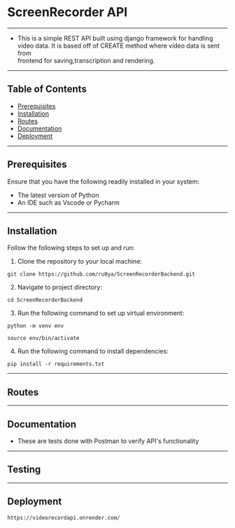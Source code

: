# ScreenRecorder API
-------------------
- This is a simple REST API built using django framework for handling  
video data. It is based off of CREATE method where video data is sent from  
frontend for saving,transcription and rendering.  

---------------------------
## Table of Contents
- [Prerequisites](https://github.com/ru0ya/ScreenRecorderBackend/tree/main#prerequisites)  
- [Installation](https://github.com/ru0ya/ScreenRecorderBackend/tree/main#installation)  
- [Routes](https://github.com/ru0ya/ScreenRecorderBackend/tree/main#routes)  
- [Documentation](https://github.com/ru0ya/ScreenRecorderBackend#documentation)  
- [Deployment](https://github.com/ru0ya/ScreenRecorderBackend#deployment)  

------------------  
## Prerequisites  
Ensure that you have the following readily installed in your system:  
- The latest version of Python  
- An IDE such as Vscode or Pycharm   

-----------------------------------
## Installation  
Follow the following steps to set up and run:  
1. Clone the repository to your local machine:  
```
git clone https://github.com/ru0ya/ScreenRecorderBackend.git
```  


2. Navigate to project directory:  
```
cd ScreenRecorderBackend
```  

3. Run the following command to set up virtual environment:  
```
python -m venv env
```  
```
source env/bin/activate
```  

4. Run the following command to install dependencies:  
```
pip install -r requirements.txt
```  

------------------
## Routes  


----------------------------------  
## Documentation
- These are tests done with Postman to verify API's functionality  
-------------------------------  

## Testing
-----------------
## Deployment  
`https://videorecordapi.onrender.com/`

